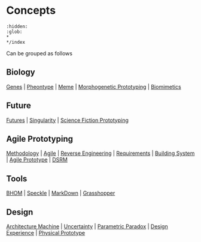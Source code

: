 # Concepts

```{toctree}
:hidden:
:glob:
*
*/index
```

Can be grouped as follows

## Biology
[Genes] | [Pheontype] | [Meme] | [Morphogenetic Prototyping] | [Biomimetics] 

## Future
[Futures] | [Singularity] | [Science Fiction Prototyping]

## Agile Prototyping
[Methodology] | [Agile] | [Reverse Engineering] | [Requirements] | [Building System] | [Agile Prototype] | [DSRM]

## Tools
[BHOM] | [Speckle] | [MarkDown] | [Grasshopper]

## Design
[Architecture Machine] | [Uncertainty] | [Parametric Paradox] | [Design Experience] | [Physical Prototype] 




[Biomimetics]: ../Concepts/Biomimetics
[Science Fiction Prototyping]: ../Concepts/Biomimetics
[Methodology]: ../Concepts/Methodology
[Physical Prototype]: ../Concepts/PhysicalPrototype
[Morphogenetic Prototyping]: ../Concepts/MorphogeneticPrototyping
[DSRM]: ../Concepts/DSRM
[Genes]: ../Concepts/Genes
[Pheontype]: ../Concepts/Pheontype
[Meme]: ../Concepts/Meme
[Futures]: ../Concepts/Futures
[Singularity]: ../Concepts/Singularity
[Agile]: ../Concepts/Agile
[Reverse Engineering]: ../Concepts/ReverseEngineering
[Requirements]: ../Concepts/Requirements
[Building System]: ../Concepts/BuildingSystem
[BHOM]: ../Concepts/BHOM
[Speckle]: ../Concepts/Speckle
[MarkDown]: ../Concepts/MarkDown
[Grasshopper]: ../Concepts/Grasshopper
[Architecture Machine]: ../Concepts/ArchitectureMachine
[Uncertainty]: ../Concepts/Uncertainty
[Parametric Paradox]: ../Concepts/ParametricParadox
[Design Experience]: ../Concepts/DesignExperience
[AFDP]: ../Concepts/AFDP
[Agile Prototype]: ../Concepts/AgilePrototype


